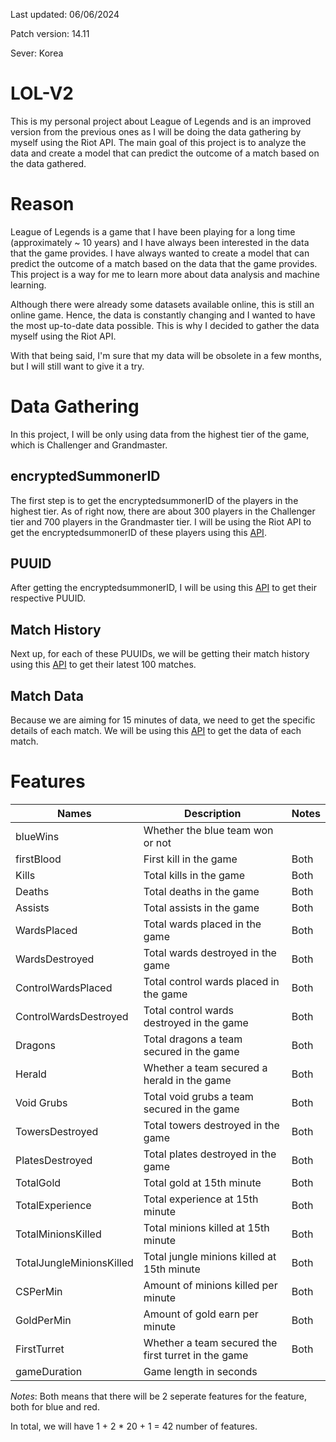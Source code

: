 Last updated: 06/06/2024

Patch version: 14.11

Sever: Korea
# LOL-V2
This is my personal project about League of Legends and is an improved version from the previous ones as I will be doing the data gathering by myself using the Riot API. The main goal of this project is to analyze the data and create a model that can predict the outcome of a match based on the data gathered.

# Reason
League of Legends is a game that I have been playing for a long time (approximately ~ 10 years) and I have always been interested in the data that the game provides. I have always wanted to create a model that can predict the outcome of a match based on the data that the game provides. This project is a way for me to learn more about data analysis and machine learning.

Although there were already some datasets available online, this is still an online game. Hence, the data is constantly changing and I wanted to have the most up-to-date data possible. This is why I decided to gather the data myself using the Riot API. 

With that being said, I'm sure that my data will be obsolete in a few months, but I will still want to give it a try.

# Data Gathering
In this project, I will be only using data from the highest tier of the game, which is Challenger and Grandmaster.

## encryptedSummonerID
The first step is to get the encryptedsummonerID of the players in the highest tier. As of right now, there are about 300 players in the Challenger tier and 700 players in the Grandmaster tier. I will be using the Riot API to get the encryptedsummonerID of these players using this [API](https://developer.riotgames.com/apis#league-exp-v4). 

## PUUID
After getting the encryptedsummonerID, I will be using this [API](https://developer.riotgames.com/apis#summoner-v4) to get their respective PUUID.

## Match History
Next up, for each of these PUUIDs, we will be getting their match history using this [API](https://developer.riotgames.com/apis#match-v5/GET_getMatchIdsByPUUID) to get their latest 100 matches.

## Match Data
Because we are aiming for 15 minutes of data, we need to get the specific details of each match. We will be using this [API](https://developer.riotgames.com/apis#match-v5/GET_getTimeline) to get the data of each match.

# Features
| **Names** | **Description** | Notes |
| --- | --- | --- |
| blueWins| Whether the blue team won or not |  |
| firstBlood | First kill in the game | Both |
| Kills | Total kills in the game | Both |
| Deaths | Total deaths in the game | Both |
| Assists | Total assists in the game | Both |
| WardsPlaced | Total wards placed in the game | Both |
| WardsDestroyed | Total wards destroyed in the game | Both | 
| ControlWardsPlaced | Total control wards placed in the game | Both |
| ControlWardsDestroyed | Total control wards destroyed in the game | Both | 
| Dragons | Total dragons a team secured in the game | Both |
| Herald | Whether a team secured a herald in the game | Both | 
| Void Grubs | Total void grubs a team secured in the game | Both |
| TowersDestroyed | Total towers destroyed in the game | Both |
| PlatesDestroyed | Total plates destroyed in the game | Both |
| TotalGold | Total gold at 15th minute | Both |
| TotalExperience | Total experience at 15th minute | Both |
| TotalMinionsKilled | Total minions killed at 15th minute | Both | 
| TotalJungleMinionsKilled | Total jungle minions killed at 15th minute | Both | 
| CSPerMin | Amount of minions killed per minute | Both | 
| GoldPerMin | Amount of gold earn per minute | Both |
| FirstTurret | Whether a team secured the first turret in the game | Both |
| gameDuration | Game length in seconds | |

*Notes*: Both means that there will be 2 seperate features for the feature, both for blue and red.

In total, we will have 1 + 2 * 20 + 1 = 42 number of features.
